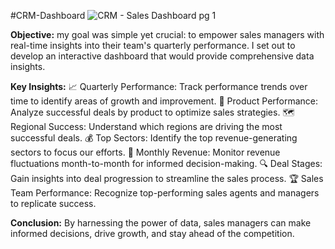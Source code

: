 #CRM-Dashboard
![CRM - Sales Dashboard pg 1](https://github.com/abehashahab/CRM-Dashboard/assets/18510258/4922493a-b986-4752-af14-10d868a5f86b)

**Objective:**
my goal was simple yet crucial: to empower sales managers with real-time insights into their team's quarterly performance. I set out to develop an interactive dashboard that would provide comprehensive data insights.

**Key Insights:**
📈 Quarterly Performance: Track performance trends over time to identify areas of growth and improvement.
💼 Product Performance: Analyze successful deals by product to optimize sales strategies.
🗺️ Regional Success: Understand which regions are driving the most successful deals.
💰 Top Sectors: Identify the top revenue-generating sectors to focus our efforts.
📅 Monthly Revenue: Monitor revenue fluctuations month-to-month for informed decision-making.
🔍 Deal Stages: Gain insights into deal progression to streamline the sales process.
🏆 Sales Team Performance: Recognize top-performing sales agents and managers to replicate success.

**Conclusion:**
By harnessing the power of data, sales managers can make informed decisions, drive growth, and stay ahead of the competition.
